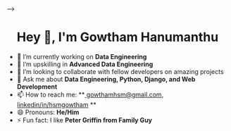 <p align = "center">
<!--  <img src = "https://github.com/hsmgowtham/hsmgowtham/assets/123358865/10ee3973-a733-4cb5-8cbd-9b1313dba836.gif" width="500"/>
<!--   <img src = "https://github.com/hsmgowtham/hsmgowtham/assets/123358865/10ee3973-a733-4cb5-8cbd-9b1313dba836.gif" width="500"/> -->
</p> -->
<h1 align="center">Hey 👋, I'm Gowtham Hanumanthu</h1>



- 🔭 I’m currently working on **Data Engineering**
- 🌱 I’m upskilling in **Advanced Data Engineering**
- 👯 I’m looking to collaborate with fellow developers on amazing projects
- 💬 Ask me about **Data Engineering, Python, Django, and Web Development**
- 📫 How to reach me: **<a href="mailto:gowthamhsm@gmail.com" target="blank"> gowthamhsm@gmail.com</a>, <a href="https://www.linkedin.com/in/hsmgowtham"  > linkedin/in/hsmgowtham</a> **
- 😄 Pronouns: **He/Him**
- ⚡ Fun fact: I like **Peter Griffin from Family Guy**
